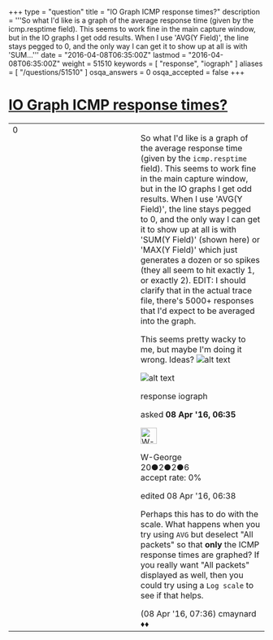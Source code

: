 +++
type = "question"
title = "IO Graph ICMP response times?"
description = '''So what I&#x27;d like is a graph of the average response time (given by the icmp.resptime field). This seems to work fine in the main capture window, but in the IO graphs I get odd results. When I use &#x27;AVG(Y Field)&#x27;, the line stays pegged to 0, and the only way I can get it to show up at all is with &#x27;SUM...'''
date = "2016-04-08T06:35:00Z"
lastmod = "2016-04-08T06:35:00Z"
weight = 51510
keywords = [ "response", "iograph" ]
aliases = [ "/questions/51510" ]
osqa_answers = 0
osqa_accepted = false
+++

<div class="headNormal">

# [IO Graph ICMP response times?](/questions/51510/io-graph-icmp-response-times)

</div>

<div id="main-body">

<div id="askform">

<table id="question-table" style="width:100%;"><colgroup><col style="width: 50%" /><col style="width: 50%" /></colgroup><tbody><tr class="odd"><td style="width: 30px; vertical-align: top"><div class="vote-buttons"><div id="post-51510-score" class="post-score" title="current number of votes">0</div><div id="favorite-count" class="favorite-count"></div></div></td><td><div id="item-right"><div class="question-body"><p>So what I'd like is a graph of the average response time (given by the <code>icmp.resptime</code> field). This seems to work fine in the main capture window, but in the IO graphs I get odd results. When I use 'AVG(Y Field)', the line stays pegged to 0, and the only way I can get it to show up at all is with 'SUM(Y Field)' (shown here) or 'MAX(Y Field)' which just generates a dozen or so spikes (they all seem to hit exactly 1, or exactly 2). EDIT: I should clarify that in the actual trace file, there's 5000+ responses that I'd expect to be averaged into the graph.</p><p>This seems pretty wacky to me, but maybe I'm doing it wrong. Ideas? <img src="http://imgur.com/UiUTymm.png" alt="alt text" /></p><p><img src="http://imgur.com/j0z2uzT.png" alt="alt text" /></p></div><div id="question-tags" class="tags-container tags">response iograph</div><div id="question-controls" class="post-controls"></div><div class="post-update-info-container"><div class="post-update-info post-update-info-user"><p>asked <strong>08 Apr '16, 06:35</strong></p><img src="https://secure.gravatar.com/avatar/8c8bb4331d25d8ed8241358cecc41b39?s=32&amp;d=identicon&amp;r=g" class="gravatar" width="32" height="32" alt="W-George&#39;s gravatar image" /><p>W-George<br />
<span class="score" title="20 reputation points">20</span><span title="2 badges"><span class="badge1">●</span><span class="badgecount">2</span></span><span title="2 badges"><span class="silver">●</span><span class="badgecount">2</span></span><span title="6 badges"><span class="bronze">●</span><span class="badgecount">6</span></span><br />
<span class="accept_rate" title="Rate of the user&#39;s accepted answers">accept rate:</span> <span title="W-George has no accepted answers">0%</span></p></img></div><div class="post-update-info post-update-info-edited"><p>edited 08 Apr '16, 06:38</p></div></div><div id="comments-container-51510" class="comments-container"><span id="51514"></span><div id="comment-51514" class="comment"><div id="post-51514-score" class="comment-score"></div><div class="comment-text"><p>Perhaps this has to do with the scale. What happens when you try using <code>AVG</code> but deselect "All packets" so that <strong>only</strong> the ICMP response times are graphed? If you really want "All packets" displayed as well, then you could try using a <code>Log scale</code> to see if that helps.</p></div><div id="comment-51514-info" class="comment-info"><span class="comment-age">(08 Apr '16, 07:36)</span> cmaynard ♦♦</div></div></div><div id="comment-tools-51510" class="comment-tools"></div><div class="clear"></div><div id="comment-51510-form-container" class="comment-form-container"></div><div class="clear"></div></div></td></tr></tbody></table>

</div>

</div>

